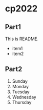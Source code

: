 # cp2022

## Part1
This is README.
- item1
- item2

## Part2
1. Sunday
1. Monday
1. Tuesday
1. Wednesday
1. Thursday

